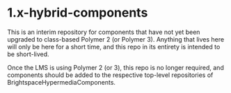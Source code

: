 # 1.x-hybrid-components

This is an interim repository for components that have not yet been upgraded to class-based Polymer 2 (or Polymer 3). Anything that lives here will only be here for a short time, and this repo in its entirety is intended to be short-lived.

Once the LMS is using Polymer 2 (or 3), this repo is no longer required, and components should be added to the respective top-level repositories of BrightspaceHypermediaComponents.